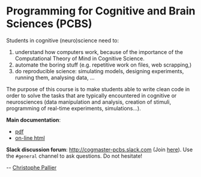 # Programming for Cognitive and Brain Sciences (PCBS) #

Students in cognitive (neuro)science need to:

1. understand how computers work, because of the importance of the
   Computational Theory of Mind in Cognitive Science.
2. automate the boring stuff (e.g. repetitive work on files, web
   scrapping,)
3. do reproducible science: simulating models, designing experiments, running
   them, analysing data, ...


The purpose of this course is to make students able to write clean code in
order to solve the tasks that are typically encountered in cognitive or
neurosciences (data manipulation and analysis, creation of stimuli, programming
of real-time experiments, simulations...). 

**Main documentation**:  
- [pdf](https://media.readthedocs.org/pdf/pcbs/latest/pcbs.pdf) 
- [on-line html](https://pcbs.readthedocs.io/en/latest/)

**Slack discussion forum**: <http://cogmaster-pcbs.slack.com> (Join [here](https://join.slack.com/t/cogmaster-pcbs/shared_invite/enQtNzc2MDQ0OTQ4NTUwLWYzZTNmMGQyMzJhOGJlYzZjOGM3NTU1MTZiMDcyMGI5MjlkMjljY2RlMjAzNzk0ODMxZDU1YjBlNWQ4N2U0MmQ)). Use the ``#general`` channel to ask questions. Do not hesitate!

--
[Christophe Pallier](http://www.pallier.org)


